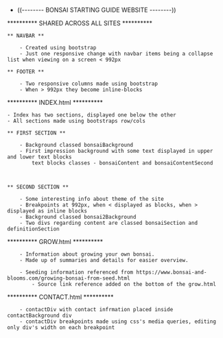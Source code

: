 * ((-------- BONSAI STARTING GUIDE WEBSITE --------))

********** SHARED ACROSS ALL SITES **********

    ** NAVBAR **

        - Created using bootstrap
        - Just one responsive change with navbar items being a collapse list when viewing on a screen < 992px

    ** FOOTER **

        - Two responsive columns made using bootstrap
        - When > 992px they become inline-blocks



********** INDEX.html **********

    - Index has two sections, displayed one below the other
    - All sections made using bootstraps row/cols

    ** FIRST SECTION **

        - Background classed bonsaiBackground
        - First impression background with some text displayed in upper and lower text blocks  
            text blocks classes - bonsaiContent and bonsaiContentSecond
        


    ** SECOND SECTION **

        - Some interesting info about theme of the site
        - Breakpoints at 992px, when < displayed as blocks, when > displayed as inline blocks
        - Background classed bonsai2Background
        - Two divs regarding content are classed bonsaiSection and definitionSection



********** GROW.html **********

        - Information about growing your own bonsai.
        - Made up of summaries and details for easier overview.

        - Seeding information referenced from https://www.bonsai-and-blooms.com/growing-bonsai-from-seed.html
            - Source link reference added on the bottom of the grow.html


********** CONTACT.html **********

        - contactDiv with contact infrmation placed inside contactBackground div
        - contactDiv breakpoints made using css's media queries, editing only div's width on each breakpoint
